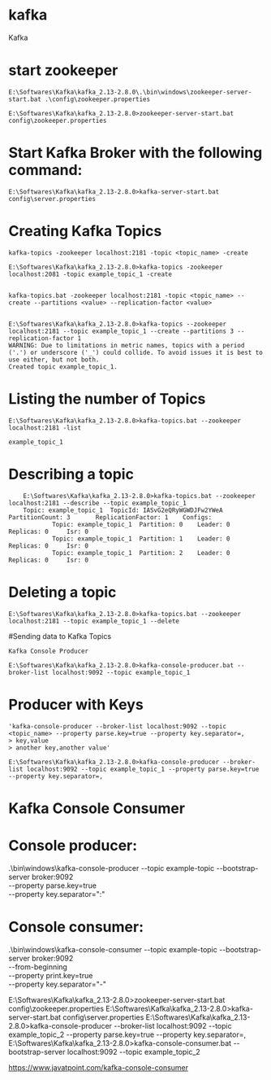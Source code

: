 # kafka
Kafka

# start zookeeper

	E:\Softwares\Kafka\kafka_2.13-2.8.0\.\bin\windows\zookeeper-server-start.bat .\config\zookeeper.properties
	
	E:\Softwares\Kafka\kafka_2.13-2.8.0>zookeeper-server-start.bat config\zookeeper.properties
	

# Start Kafka Broker with the following command:

	E:\Softwares\Kafka\kafka_2.13-2.8.0>kafka-server-start.bat config\server.properties

# Creating Kafka Topics

	kafka-topics -zookeeper localhost:2181 -topic <topic_name> -create
	
	E:\Softwares\Kafka\kafka_2.13-2.8.0>kafka-topics -zookeeper localhost:2081 -topic example_topic_1 -create
	
	
	kafka-topics.bat -zookeeper localhost:2181 -topic <topic_name> --create --partitions <value> --replication-factor <value>
	
	
	E:\Softwares\Kafka\kafka_2.13-2.8.0>kafka-topics --zookeeper localhost:2181 --topic example_topic_1 --create --partitions 3 --replication-factor 1
	WARNING: Due to limitations in metric names, topics with a period ('.') or underscore ('_') could collide. To avoid issues it is best to use either, but not both.
	Created topic example_topic_1.

# Listing the number of Topics

	E:\Softwares\Kafka\kafka_2.13-2.8.0>kafka-topics.bat --zookeeper localhost:2181 -list
	
	example_topic_1

# Describing a topic

		E:\Softwares\Kafka\kafka_2.13-2.8.0>kafka-topics.bat --zookeeper localhost:2181 --describe --topic example_topic_1
		Topic: example_topic_1  TopicId: IASvG2eQRyWGWDJFw2YWeA PartitionCount: 3       ReplicationFactor: 1    Configs:
				Topic: example_topic_1  Partition: 0    Leader: 0       Replicas: 0     Isr: 0
				Topic: example_topic_1  Partition: 1    Leader: 0       Replicas: 0     Isr: 0
				Topic: example_topic_1  Partition: 2    Leader: 0       Replicas: 0     Isr: 0


# Deleting a topic

	E:\Softwares\Kafka\kafka_2.13-2.8.0>kafka-topics.bat --zookeeper localhost:2181 --topic example_topic_1 --delete

#Sending data to Kafka Topics
	
	Kafka Console Producer
		
	E:\Softwares\Kafka\kafka_2.13-2.8.0>kafka-console-producer.bat --broker-list localhost:9092 --topic example_topic_1

# Producer with Keys	
	
	'kafka-console-producer --broker-list localhost:9092 --topic <topic_name> --property parse.key=true --property key.separator=,  
	> key,value  
	> another key,another value' 
	
	E:\Softwares\Kafka\kafka_2.13-2.8.0>kafka-console-producer --broker-list localhost:9092 --topic example_topic_1 --property parse.key=true --property key.separator=,

# Kafka Console Consumer	



# Console producer:

.\bin\windows\kafka-console-producer --topic example-topic --bootstrap-server broker:9092 \
  --property parse.key=true \
  --property key.separator=":"

# Console consumer:

.\bin\windows\kafka-console-consumer --topic example-topic --bootstrap-server broker:9092 \
 --from-beginning \
 --property print.key=true \
 --property key.separator="-"


E:\Softwares\Kafka\kafka_2.13-2.8.0>zookeeper-server-start.bat config\zookeeper.properties
E:\Softwares\Kafka\kafka_2.13-2.8.0>kafka-server-start.bat config\server.properties
E:\Softwares\Kafka\kafka_2.13-2.8.0>kafka-console-producer --broker-list localhost:9092 --topic example_topic_2 --property parse.key=true --property key.separator=,
E:\Softwares\Kafka\kafka_2.13-2.8.0>kafka-console-consumer.bat --bootstrap-server localhost:9092 --topic example_topic_2


https://www.javatpoint.com/kafka-console-consumer